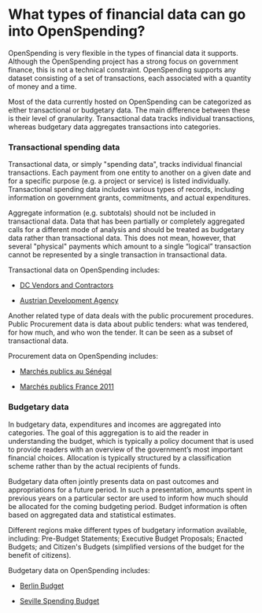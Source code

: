 # What types of financial data can go into OpenSpending?

OpenSpending is very flexible in the types of financial data it supports. Although the OpenSpending project has a strong focus on government finance, this is not a technical constraint. OpenSpending supports any dataset consisting of a set of transactions, each associated with a quantity of money and a time.

Most of the data currently hosted on OpenSpending can be categorized as either transactional or budgetary data. The main difference between these is their level of granularity. Transactional data tracks individual transactions, whereas budgetary data aggregates transactions into categories.

### Transactional spending data

Transactional data, or simply "spending data", tracks individual financial transactions. Each payment from one entity to another on a given date and for a specific purpose (e.g. a project or service) is listed individually. Transactional spending data includes various types of records, including information on government grants, commitments, and actual expenditures.

Aggregate information (e.g. subtotals) should not be included in transactional data. Data that has been partially or completely aggregated calls for a different mode of analysis and should be treated as budgetary data rather than transactional data. This does not mean, however, that several "physical" payments which amount to a single “logical” transaction cannot be represented by a single transaction in transactional data.

Transactional data on OpenSpending includes:

* [DC Vendors and Contractors](http://openspending.org/dc-vendors-contractors)

* [Austrian Development Agency](http://openspending.org/ada/)

Another related type of data deals with the public procurement procedures. Public Procurement data is data about public tenders: what was tendered, for how much, and who won the tender. It can be seen as a subset of transactional data.

Procurement data on OpenSpending includes:

* [Marchés publics au Sénégal](http://openspending.org/marches-publics-senegal/views/liste-des-attributaires)

* [Marchés publics France 2011](http://openspending.org/marches-publics-france-2011)

### Budgetary data

In budgetary data, expenditures and incomes are aggregated into categories. The goal of this aggregation is to aid the reader in understanding the budget, which is typically a policy document that is used to provide readers with an overview of the government’s most important financial choices. Allocation is typically structured by a classification scheme rather than by the actual recipients of funds.

Budgetary data often jointly presents data on past outcomes and appropriations for a future period. In such a presentation, amounts spent in previous years on a particular sector are used to inform how much should be allocated for the coming budgeting period. Budget information is often based on aggregated data and statistical estimates.

Different regions make different types of budgetary information available, including: Pre-Budget Statements; Executive Budget Proposals; Enacted Budgets; and Citizen's Budgets (simplified versions of the budget for the benefit of citizens).

Budgetary data on OpenSpending includes:

* [Berlin Budget](http://openspending.org/berlin_de)

* [Seville Spending Budget](http://openspending.org/seville-budget)
